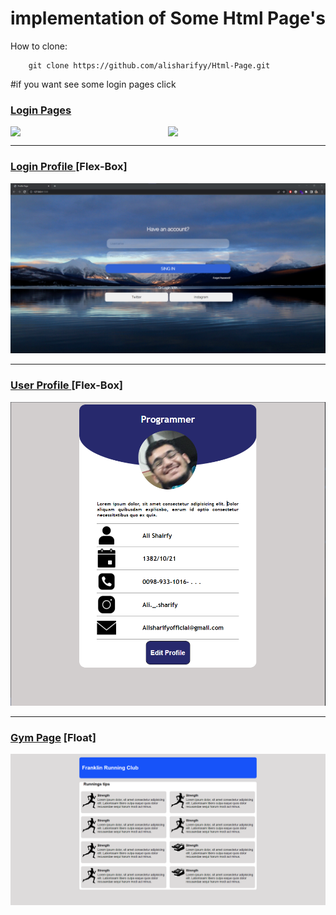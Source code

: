 # implementation of Some Html Page's

How to clone:

        git clone https://github.com/alisharifyy/Html-Page.git
   
   
#if you want see some login pages click
### <a href="./Login-pages" >Login Pages </a> 

<div style="display:flex;">
<img src="https://github.com/alisharifyy/Html-Page/blob/main/Login-Pages/01-Twitter-Login/img/twitter.png" width="300px">   
<img src="https://github.com/alisharifyy/Html-Page/blob/main/Login-Pages/02-login-Profile/img/login.png?raw=true)" width="300px">   

</div>

___
   
### <a href="./login-Profile" >Login Profile </a> [Flex-Box]
<img src="./login-Profile/img/login.png" width="600px">   

___

### <a href="./User-Profile" >User Profile </a> [Flex-Box]
<img src="./User-Profile/img/demo.png" width="600px">

___

### <a href="./Gym_page" >Gym Page</a> [Float]
<img src='./Gym_page/images/float.png' width="600px">



